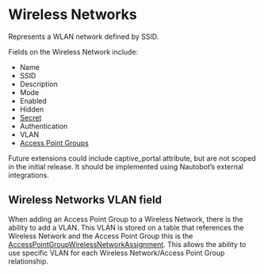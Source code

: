 # Wireless Networks

Represents a WLAN network defined by SSID.

Fields on the Wireless Network include:

- Name
- SSID
- Description
- Mode
- Enabled
- Hidden
- [Secret](../../platform-functionality/secret.md)
- Authentication
- VLAN
- [Access Point Groups](accesspointgroup.md)

Future extensions could include captive_portal attribute, but are not scoped in the initial release. It should be implemented using Nautobot’s external integrations.

## Wireless Networks VLAN field

When adding an Access Point Group to a Wireless Network, there is the ability to add a VLAN. This VLAN is stored on a table that references the Wireless Network and the Access Point Group this is the [AccessPointGroupWirelessNetworkAssignment](accesspointgroupwirelessnetworkassignment.md). This allows the ability to use specific VLAN for each Wireless Network/Access Point Group relationship.
